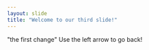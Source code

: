 ```yaml
---
layout: slide
title: "Welcome to our third slide!"
---
```

"the first change"
Use the left arrow to go back! 
